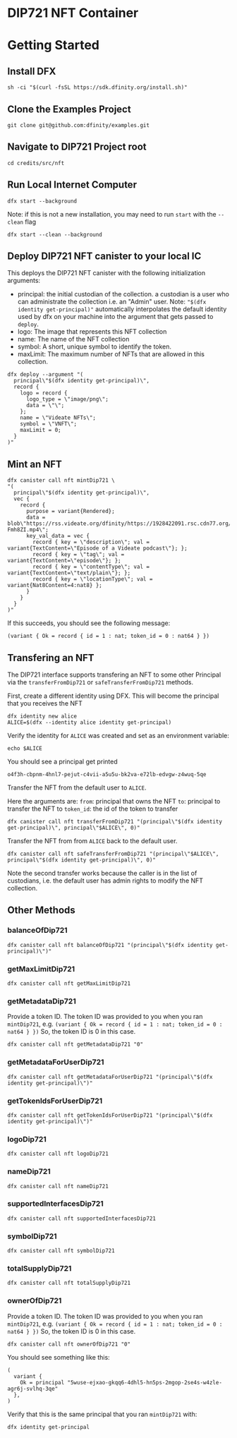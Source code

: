 # DIP721 NFT Container

# Getting Started

## Install DFX
```
sh -ci "$(curl -fsSL https://sdk.dfinity.org/install.sh)"
```

## Clone the Examples Project
```
git clone git@github.com:dfinity/examples.git
```

## Navigate to DIP721 Project root
```
cd credits/src/nft
```

## Run Local Internet Computer
```
dfx start --background 
```

Note: if this is not a new installation, you may need to run `start` with the `--clean` flag

```
dfx start --clean --background
```

## Deploy DIP721 NFT canister to your local IC
This deploys the DIP721 NFT canister with the following initialization arguments:
- principal: the initial custodian of the collection. a custodian is a user who can administrate the collection i.e. an "Admin" user. 
  Note: `"$(dfx identity get-principal)"` automatically interpolates the default identity used by dfx on your machine into the argument that gets passed to `deploy`.
- logo: The image that represents this NFT collection
- name: The name of the NFT collection
- symbol: A short, unique symbol to identify the token. 
- maxLimit: The maximum number of NFTs that are allowed in this collection.

```
dfx deploy --argument "(
  principal\"$(dfx identity get-principal)\", 
  record {
    logo = record {
      logo_type = \"image/png\";
      data = \"\";
    };
    name = \"Videate NFTs\";
    symbol = \"VNFT\";
    maxLimit = 0;
  }
)"
```

## Mint an NFT

```
dfx canister call nft mintDip721 \
"(
  principal\"$(dfx identity get-principal)\", 
  vec { 
    record {
      purpose = variant{Rendered};
      data = blob\"https://rss.videate.org/dfinity/https://1928422091.rsc.cdn77.org/media/youtube/dfinity/M_cO-Fmh8ZI.mp4\";
      key_val_data = vec {
        record { key = \"description\"; val = variant{TextContent=\"Episode of a Videate podcast\"}; };
        record { key = \"tag\"; val = variant{TextContent=\"episode\"}; };
        record { key = \"contentType\"; val = variant{TextContent=\"text/plain\"}; };
        record { key = \"locationType\"; val = variant{Nat8Content=4:nat8} };
      }
    }
  }
)"
```

If this succeeds, you should see the following message:

```
(variant { Ok = record { id = 1 : nat; token_id = 0 : nat64 } })
```

## Transfering an NFT
The DIP721 interface supports transfering an NFT to some other Principal via the `transferFromDip721` or `safeTransferFromDip721` methods.

First, create a different identity using DFX. This will become the principal that you receives the NFT

```
dfx identity new alice
ALICE=$(dfx --identity alice identity get-principal)
```

Verify the identity for `ALICE` was created and set as an environment variable:
```
echo $ALICE
```

You should see a principal get printed
```
o4f3h-cbpnm-4hnl7-pejut-c4vii-a5u5u-bk2va-e72lb-edvgw-z4wuq-5qe
```

Transfer the NFT from the default user to `ALICE`. 

Here the arguments are:
`from`: principal that owns the NFT
`to`: principal to transfer the NFT to
`token_id`: the id of the token to transfer

```
dfx canister call nft transferFromDip721 "(principal\"$(dfx identity get-principal)\", principal\"$ALICE\", 0)"
```

Transfer the NFT from from `ALICE` back to the default user.

```
dfx canister call nft safeTransferFromDip721 "(principal\"$ALICE\", principal\"$(dfx identity get-principal)\", 0)"
```
Note the second transfer works because the caller is in the list of custodians, i.e. the default user has admin rights to modify the NFT collection.

## Other Methods

### balanceOfDip721
```
dfx canister call nft balanceOfDip721 "(principal\"$(dfx identity get-principal)\")"
```

### getMaxLimitDip721
```
dfx canister call nft getMaxLimitDip721
```

### getMetadataDip721
Provide a token ID. 
The token ID was provided to you when you ran `mintDip721`, e.g. `(variant { Ok = record { id = 1 : nat; token_id = 0 : nat64 } })` So, the token ID is 0 in this case.

```
dfx canister call nft getMetadataDip721 "0"
```

### getMetadataForUserDip721
```
dfx canister call nft getMetadataForUserDip721 "(principal\"$(dfx identity get-principal)\")"
```

### getTokenIdsForUserDip721
```
dfx canister call nft getTokenIdsForUserDip721 "(principal\"$(dfx identity get-principal)\")"
```

### logoDip721
```
dfx canister call nft logoDip721
```

### nameDip721
```
dfx canister call nft nameDip721
```

### supportedInterfacesDip721
```
dfx canister call nft supportedInterfacesDip721
```

### symbolDip721
```
dfx canister call nft symbolDip721
```

### totalSupplyDip721
```
dfx canister call nft totalSupplyDip721
```

### ownerOfDip721
Provide a token ID. 
The token ID was provided to you when you ran `mintDip721`, e.g. `(variant { Ok = record { id = 1 : nat; token_id = 0 : nat64 } })` So, the token ID is 0 in this case.

```
dfx canister call nft ownerOfDip721 "0"
```

You should see something like this:

```
(
  variant {
    Ok = principal "5wuse-ejxao-gkqq6-4dhl5-hn5ps-2mgop-2se4s-w4zle-agr6j-svlhq-3qe"
  },
)
```

Verify that this is the same principal that you ran `mintDip721` with:

```
dfx identity get-principal
```
